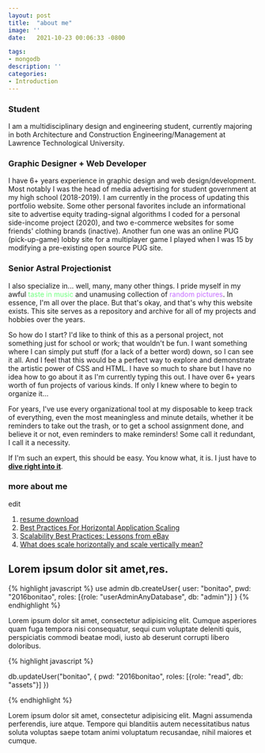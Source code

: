 ```yaml
---
layout: post
title:  "about me"
image: ''
date:   2021-10-23 00:06:33 -0800

tags:
- mongodb
description: ''
categories:
- Introduction
---
```


### Student
I am a multidisciplinary design and engineering student, currently majoring in both Architecture and Construction Engineering/Management at Lawrence Technological University. 

### Graphic Designer + Web Developer
I have 6+ years experience in graphic design and web design/development. Most notably I was the head of media advertising for student government at my high school (2018-2019). I am currently in the process of updating this portfolio website. Some other personal favorites include an informational site to advertise equity trading-signal algorithms I coded for a personal side-income project (2020), and two e-commerce websites for some friends' clothing brands (inactive). Another fun one was an online PUG (pick-up-game) lobby site for a multiplayer game I played when I was 15 by modifying a pre-existing open source PUG site.

### Senior Astral Projectionist



I also specialize in... well, many, many other things. I pride myself in my awful <a href="https://open.spotify.com/playlist/1j9VyQhRDsZ5gbgfVuhGyY?si=66fe595fc96b41ac" style="text-decoration:none;"><span style="color:#6EFF7D">taste in music</span></a> and unamusing collection of <a href="https://imgur.com/a/N5Lu6z9" style="text-decoration:none;"><span style="color:#C56EFF">random pictures</span></a>. In essence, I'm all over the place. But that's okay, and that's why this website exists. This site serves as a repository and archive for all of my projects and hobbies over the years.

So how do I start? I'd like to think of this as a personal project, not something just for school or work; that wouldn't be fun. I want something where I can simply put stuff (for a lack of a better word) down, so I can see it all. And I feel that this would be a perfect way to explore and demonstrate the artistic power of CSS and HTML. I have so much to share but I have no idea how to go about it as I'm currently typing this out. I have over 6+ years worth of fun projects of various kinds. If only I knew where to begin to organize it...

For years, I've use every organizational tool at my disposable to keep track of everything, even the most meaningless and minute details, whether it be reminders to take out the trash, or to get a school assignment done, and believe it or not, even reminders to make reminders! Some call it redundant, I call it a necessity. 

If I'm such an expert, this should be easy. You know what, it is. I just have to <a href="https://kevinesmaell.github.io/projects/">**dive right into it**</a>.


### more about me

edit


1. <a href="http://dba.stackexchange.com/questions/4508/what-does-horizontal-scaling-mean" target="_blank">resume download</a>
2. <a href="https://blog.openshift.com/best-practices-for-horizontal-application-scaling/" target="_blank">Best Practices For Horizontal Application Scaling</a>
3. <a href="http://www.infoq.com/articles/ebay-scalability-best-practices" target="_blank">Scalability Best Practices: Lessons from eBay</a>
4. <a href="http://stackoverflow.com/questions/5401992/what-does-scale-horizontally-and-scale-vertically-mean" target="_blank">What does scale horizontally and scale vertically mean?</a>

## Lorem ipsum dolor sit amet,res.


{% highlight javascript %}
use admin
db.createUser{
	user: "bonitao",
	pwd: "2016bonitao",
	roles: [{role: "userAdminAnyDatabase", db: "admin"}]
}
{% endhighlight %}

Lorem ipsum dolor sit amet, consectetur adipisicing elit. Cumque asperiores quam fuga tempora nisi consequatur, sequi cum voluptate deleniti quis, perspiciatis commodi beatae modi, iusto ab deserunt corrupti libero doloribus.

{% highlight javascript %}

db.updateUser("bonitao",
{
	pwd: "2016bonitao",
	roles: [{role: "read", db: "assets"}]
})

{% endhighlight %}

Lorem ipsum dolor sit amet, consectetur adipisicing elit. Magni assumenda perferendis, iure atque. Tempore qui blanditiis autem necessitatibus natus soluta voluptas saepe totam animi voluptatum recusandae, nihil maiores et cumque.

<img src="https://octodex.github.com/images/codercat.jpg" alt="">
